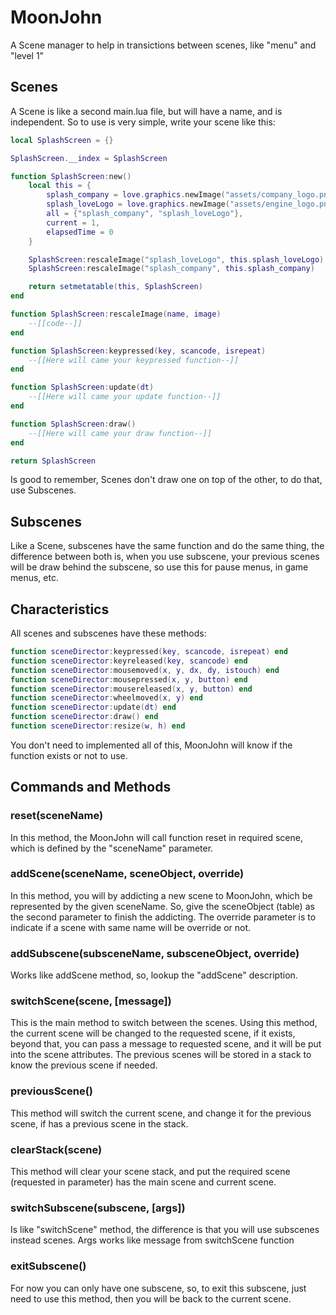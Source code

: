 # MoonJohn

A Scene manager to help in transictions between scenes, like "menu" and "level 1"

## Scenes

A Scene is like a second main.lua file, but will have a name, and is independent. So to use is very simple, write your scene like this:

```lua
local SplashScreen = {}

SplashScreen.__index = SplashScreen

function SplashScreen:new()
    local this = {
        splash_company = love.graphics.newImage("assets/company_logo.png"),
        splash_loveLogo = love.graphics.newImage("assets/engine_logo.png"),
        all = {"splash_company", "splash_loveLogo"},
        current = 1,
        elapsedTime = 0
    }

    SplashScreen:rescaleImage("splash_loveLogo", this.splash_loveLogo)
    SplashScreen:rescaleImage("splash_company", this.splash_company)

    return setmetatable(this, SplashScreen)
end

function SplashScreen:rescaleImage(name, image)
    --[[code--]]
end

function SplashScreen:keypressed(key, scancode, isrepeat)
    --[[Here will came your keypressed function--]]
end

function SplashScreen:update(dt)
    --[[Here will came your update function--]]
end

function SplashScreen:draw()
    --[[Here will came your draw function--]]
end

return SplashScreen
```

Is good to remember, Scenes don't draw one on top of the other, to do that, use Subscenes.

## Subscenes

Like a Scene, subscenes have the same function and do the same thing, the difference between both is, when you use subscene, your previous scenes will be draw behind the subscene, so use this for pause menus, in game menus, etc.

## Characteristics

All scenes and subscenes have these methods:

```lua
function sceneDirector:keypressed(key, scancode, isrepeat) end
function sceneDirector:keyreleased(key, scancode) end
function sceneDirector:mousemoved(x, y, dx, dy, istouch) end
function sceneDirector:mousepressed(x, y, button) end
function sceneDirector:mousereleased(x, y, button) end
function sceneDirector:wheelmoved(x, y) end
function sceneDirector:update(dt) end
function sceneDirector:draw() end
function sceneDirector:resize(w, h) end
```

You don't need to implemented all of this, MoonJohn will know if the function exists or not to use.

## Commands and Methods

### reset(sceneName)

In this method, the MoonJohn will call function reset in required scene, which is defined by the "sceneName" parameter.

### addScene(sceneName, sceneObject, override)

In this method, you will by addicting a new scene to MoonJohn, which be represented by the given sceneName. So, give the sceneObject (table) as the second parameter to finish the addicting. The override parameter is to indicate if a scene with same name will be override or not.

### addSubscene(subsceneName, subsceneObject, override)

Works like addScene method, so, lookup the "addScene" description.

### switchScene(scene, [message])

This is the main method to switch between the scenes. Using this method, the current scene will be changed to the requested scene, if it exists, beyond that, you can pass a message to requested scene, and it will be put into the scene attributes. The previous scenes will be stored in a stack to know the previous scene if needed.

### previousScene()

This method will switch the current scene, and change it for the previous scene, if has a previous scene in the stack.

### clearStack(scene)

This method will clear your scene stack, and put the required scene (requested in parameter) has the main scene and current scene.

### switchSubscene(subscene, [args])

Is like "switchScene" method, the difference is that you will use subscenes instead scenes. Args works like message from switchScene function

### exitSubscene()

For now you can only have one subscene, so, to exit this subscene, just need to use this method, then you will be back to the current scene.
